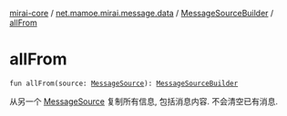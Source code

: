 [mirai-core](../../index.md) / [net.mamoe.mirai.message.data](../index.md) / [MessageSourceBuilder](index.md) / [allFrom](./all-from.md)

# allFrom

`fun allFrom(source: `[`MessageSource`](../-message-source/index.md)`): `[`MessageSourceBuilder`](index.md)

从另一个 [MessageSource](../-message-source/index.md) 复制所有信息, 包括消息内容. 不会清空已有消息.

